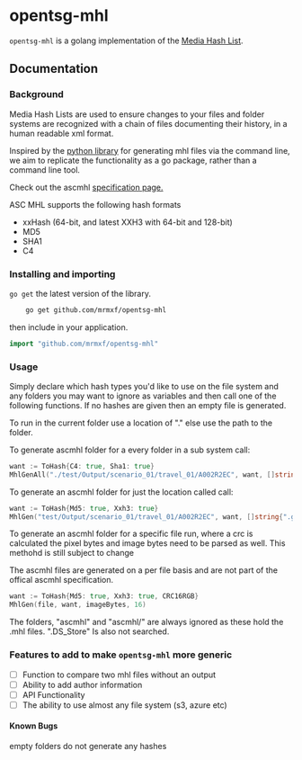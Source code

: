 # opentsg-mhl

`opentsg-mhl` is a golang implementation of the [Media Hash List](https://mediahashlist.org/).

## Documentation

### Background

Media Hash Lists are used to ensure changes to your files and folder systems are
recognized with a chain of files documenting their history, in a human readable
xml format.

Inspired by the [python library](https://github.com/ascmitc/mhl) for generating
mhl files via the command line, we aim to replicate the functionality as a go
package, rather than a command line tool.

Check out the ascmhl [specification
page.](https://theasc.com/asc/asc-media-hash-list)

ASC MHL supports the following hash formats
- xxHash (64-bit, and latest XXH3 with 64-bit and 128-bit)
- MD5
- SHA1
- C4

### Installing and importing

`go get` the latest version of the library.

```sh
    go get github.com/mrmxf/opentsg-mhl
```

then include in your application.

```go
import "github.com/mrmxf/opentsg-mhl"
```

### Usage

Simply declare which hash types you'd like to use on the file system and any folders you may want to ignore as variables and then call one of the following functions. If no hashes are given then an empty file is generated.

To run in the current folder use a location of "." else use the path to the folder.

To generate ascmhl folder for a every folder in a sub system call:

```go
want := ToHash{C4: true, Sha1: true}
MhlGenAll("./test/Output/scenario_01/travel_01/A002R2EC", want, []string{".git", "pkg"})
```

To generate an ascmhl folder for just the location called call:

```go
want := ToHash{Md5: true, Xxh3: true}
MhlGen("test/Output/scenario_01/travel_01/A002R2EC", want, []string{".git", "pkg"})
```

To generate an ascmhl folder for a specific file run, where a crc is calculated the pixel bytes and image bytes need to be parsed as well. This methohd is still subject to change

The ascmhl files are generated on a per file basis and are not part of the offical ascmhl specification.

```go
want := ToHash{Md5: true, Xxh3: true, CRC16RGB}
MhlGen(file, want, imageBytes, 16)
```

The folders, "ascmhl" and "ascmhl/" are always ignored as these hold the .mhl files. ".DS_Store" Is also not searched.

### Features to add to make `opentsg-mhl` more generic

- [ ] Function to compare two mhl files without an output
- [ ] Ability to add author information
- [ ] API Functionality
- [ ] The ability to use almost any file system (s3, azure etc)

#### Known Bugs

empty folders do not generate any hashes
